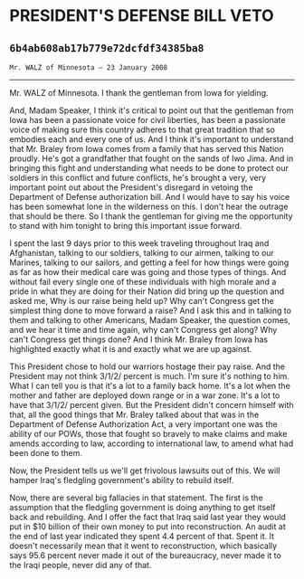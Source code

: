 # PRESIDENT'S DEFENSE BILL VETO
## `6b4ab608ab17b779e72dcfdf34385ba8`
`Mr. WALZ of Minnesota — 23 January 2008`

---


Mr. WALZ of Minnesota. I thank the gentleman from Iowa for yielding.

And, Madam Speaker, I think it's critical to point out that the 
gentleman from Iowa has been a passionate voice for civil liberties, 
has been a passionate voice of making sure this country adheres to that 
great tradition that so embodies each and every one of us. And I think 
it's important to understand that Mr. Braley from Iowa comes from a 
family that has served this Nation proudly. He's got a grandfather that 
fought on the sands of Iwo Jima. And in bringing this fight and 
understanding what needs to be done to protect our soldiers in this 
conflict and future conflicts, he's brought a very, very important 
point out about the President's disregard in vetoing the Department of 
Defense authorization bill. And I would have to say his voice has been 
somewhat lone in the wilderness on this. I don't hear the outrage that 
should be there. So I thank the gentleman for giving me the opportunity 
to stand with him tonight to bring this important issue forward.

I spent the last 9 days prior to this week traveling throughout Iraq 
and Afghanistan, talking to our soldiers, talking to our airmen, 
talking to our Marines, talking to our sailors, and getting a feel for 
how things were going as far as how their medical care was going and 
those types of things. And without fail every single one of these 
individuals with high morale and a pride in what they are doing for 
their Nation did bring up the question and asked me, Why is our raise 
being held up? Why can't Congress get the simplest thing done to move 
forward a raise? And I ask this and in talking to them and talking to 
other Americans, Madam Speaker, the question comes, and we hear it time 
and time again, why can't Congress get along? Why can't Congress get 
things done? And I think Mr. Braley from Iowa has highlighted exactly 
what it is and exactly what we are up against.

This President chose to hold our warriors hostage their pay raise. 
And the President may not think 3/1/2/ percent is much. I'm sure it's 
nothing to him. What I can tell you is that it's a lot to a family back 
home. It's a lot when the mother and father are deployed down range or 
in a war zone. It's a lot to have that 3/1/2/ percent given. But the 
President didn't concern himself with that, all the good things that 
Mr. Braley talked about that was in the Department of Defense 
Authorization Act, a very important one was the ability of our POWs, 
those that fought so bravely to make claims and make amends according 
to law, according to international law, to amend what had been done to 
them.

Now, the President tells us we'll get frivolous lawsuits out of this. 
We will hamper Iraq's fledgling government's ability to rebuild itself.

Now, there are several big fallacies in that statement. The first is 
the assumption that the fledgling government is doing anything to get 
itself back and rebuilding. And I offer the fact that Iraq said last 
year they would put in $10 billion of their own money to put into 
reconstruction. An audit at the end of last year indicated they spent 
4.4 percent of that. Spent it. It doesn't necessarily mean that it went 
to reconstruction, which basically says 95.6 percent never made it out 
of the bureaucracy, never made it to the Iraqi people, never did any of 
that.